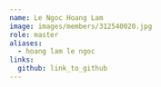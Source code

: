 ```yaml
---
name: Le Ngoc Hoang Lam 
image: images/members/312540020.jpg 
role: master
aliases:
  - hoang lam le ngoc
links:
  github: link_to_github 
---
```

